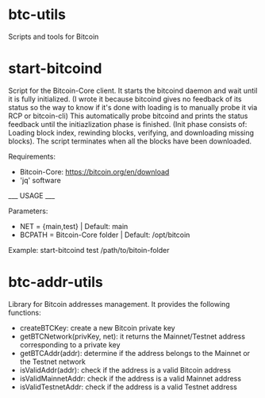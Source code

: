 # btc-utils
Scripts and tools for Bitcoin

# start-bitcoind
Script for the Bitcoin-Core client. It starts the bitcoind daemon and wait until it is fully initialized.
(I wrote it because bitcoind gives no feedback of its status so the way to know if it's done with loading is to manually probe it via RCP or bitcoin-cli)
This automatically probe bitcoind and prints the status feedback until the initiazlization phase is finished.
(Init phase consists of: Loading block index, rewinding blocks, verifying, and downloading missing blocks).
The script terminates when all the blocks have been downloaded.

Requirements:
- Bitcoin-Core: https://bitcoin.org/en/download
- 'jq' software

___ USAGE ___

Parameters:
- NET = {main,test} | Default: main
- BCPATH = Bitcoin-Core folder | Default: /opt/bitcoin

Example: start-bitcoind test /path/to/bitoin-folder

# btc-addr-utils
Library for Bitcoin addresses management.
It provides the following functions:
- createBTCKey: create a new Bitcoin private key
- getBTCNetwork(privKey, net): it returns the Mainnet/Testnet address corresponding to a private key
- getBTCAddr(addr): determine if the address belongs to the Mainnet or the Testnet network
- isValidAddr(addr): check if the address is a valid Bitcoin address
- isValidMainnetAddr: check if the address is a valid Mainnet address
- isValidTestnetAddr: check if the address is a valid Testnet address

